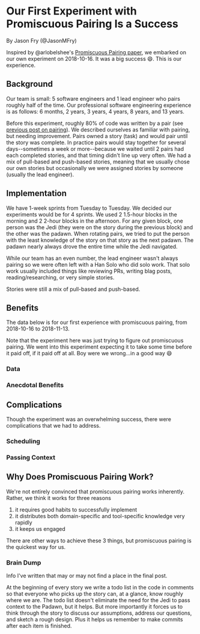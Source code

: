 # Our First Experiment with Promiscuous Pairing Is a Success

By Jason Fry (@JasonMFry)

Inspired by @arlobelshee's [Promiscuous Pairing paper][], we embarked on our own experiment on
2018-10-16. It was a big success :smile:. This is our experience.

## Background

Our team is small: 5 software engineers and 1 lead engineer who pairs roughly half of the time. Our
professional software engineering experience is as follows: 6 months, 2 years, 3 years, 4 years, 8
years, and 13 years.

Before this experiment, roughly 80% of code was written by a pair (see [previous post on
pairing][]). We described ourselves as familiar with pairing, but needing improvement. Pairs owned a
story (task) and would pair until the story was complete. In practice pairs would stay together for
several days--sometimes a week or more--because we waited until 2 pairs had each completed stories,
and that timing didn't line up very often. We had a mix of pull-based and push-based stories,
meaning that we usually chose our own stories but occasionally we were assigned stories by someone
(usually the lead engineer).

## Implementation

We have 1-week sprints from Tuesday to Tuesday. We decided our experiments would be for 4 sprints.
We used 2 1.5-hour blocks in the morning and 2 2-hour blocks in the afternoon. For any given block,
one person was the Jedi (they were on the story during the previous block) and the other was the
padawn. When rotating pairs, we tried to put the person with the least knowledge of the story on
that story as the next padawn. The padawn nearly always drove the entire time while the Jedi
navigated.

While our team has an even number, the lead engineer wasn't always pairing so we were often left
with a Han Solo who did solo work. That solo work usually included things like reviewing PRs,
writing blag posts, reading/researching, or very simple stories.

Stories were still a mix of pull-based and push-based.

## Benefits

The data below is for our first experience with promiscuous pairing, from 2018-10-16 to 2018-11-13.

Note that the experiment here was just trying to figure out promiscuous pairing. We went into this
experiment expecting it to take some time before it paid off, if it paid off at all. Boy were we
wrong...in a good way :smile:

### Data

<!-- add before and after data from clubhouse -->

### Anecdotal Benefits

<!-- list anecdotal benefits, such as "feel more knowledgeable of our codebase", etc -->

## Complications

Though the experiment was an overwhelming success, there were complications that we had to address.

### Scheduling

<!-- our company standup is 0830, making our morning 3 hours -->

### Passing Context

<!-- got better very quickly, though difficult the first week -->

## Why Does Promiscuous Pairing Work?

We're not entirely convinced that promiscuous pairing works inherently. Rather, we think it works
for three reasons

1. it requires good habits to successfully implement
1. it distributes both domain-specific and tool-specific knowledge very rapidly
1. it keeps us engaged

There are other ways to achieve these 3 things, but promiscuous pairing is the quickest way for us.

### Brain Dump

Info I've written that may or may not find a place in the final post.

At the beginning of every story we write a todo list in the code in comments so that everyone who
picks up the story can, at a glance, know roughly where we are. The todo list doesn't eliminate the
need for the Jedi to pass context to the Padawn, but it helps. But more importantly it forces us to
think through the story to discuss our assumptions, address our questions, and sketch a rough
design. Plus it helps us remember to make commits after each item is finished.

[Promiscuous Pairing paper]: http://csis.pace.edu/~grossman/dcs/XR4-PromiscuousPairing.pdf
[previous post on pairing]: https://engineering.itpro.tv/2018/10/24/how-we-work-pair-programming/
